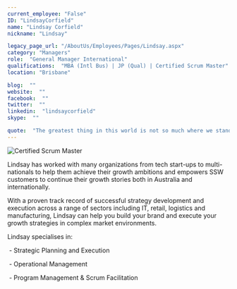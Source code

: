 ```yaml
---
current_employee: "False"
ID: "LindsayCorfield"
name: "Lindsay Corfield"
nickname: "Lindsay"

legacy_page_url: "/AboutUs/Employees/Pages/Lindsay.aspx"
category: "Managers"
role:  "General Manager International"
qualifications:  "MBA (Intl Bus) | JP (Qual) | Certified Scrum Master"
location: "Brisbane"

blog:  ""
website:  ""
facebook:  ""
twitter:  ""
linkedin:  "lindsaycorfield"
skype:  ""

quote:  "The greatest thing in this world is not so much where we stand as in what direction we are moving - Goethe"
---
```


​​​​​​![Certified Scrum Master](/Images/Bio/ScrumMasterCertification.jpg)   

Lindsay has worked with many organizations from tech start-ups to multi-nationals to help them achieve their growth ambitions and empowers SSW customers to continue their growth stories both in Australia and internationally.  

 <span class="ms-rteStyle-Normal"><span class="ms-rteFontSize-2">With a proven track record of successful strategy development and execution across a range of sectors including IT, retail, logistics and manufacturing, Lindsay can help you build your brand and execute your growth strategies in complex market environments.  
</span></span>

 <span class="ms-rteStyle-Normal"><span class="ms-rteFontSize-2">Lindsay specialises in:  
</span></span>

 <span class="ms-rteStyle-Normal"><span class="ms-rteFontSize-2"> - Strategic Planning and Execution </span></span>

 <span class="ms-rteStyle-Normal"> <span class="ms-rteFontSize-2"> - Operational Management</span></span>

 <span class="ms-rteStyle-Normal"><span class="ms-rteFontSize-2"> - Program Management & Scrum Facilitation​</span></span>